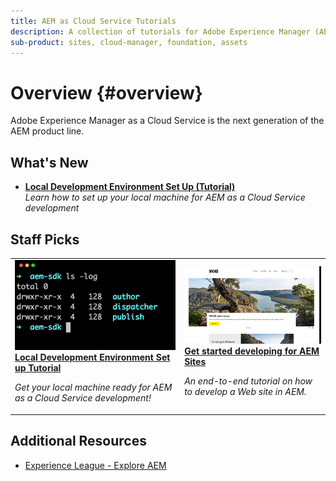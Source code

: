 ```yaml
---
title: AEM as Cloud Service Tutorials
description: A collection of tutorials for Adobe Experience Manager (AEM) as a Cloud Service
sub-product: sites, cloud-manager, foundation, assets
---
```


# Overview {#overview}

Adobe Experience Manager as a Cloud Service is the next generation of the AEM product line.

## What's New

* **[Local Development Environment Set Up (Tutorial)](./local-development-environment/overview.md)**
    <br>
    *Learn how to set up your local machine for AEM as a Cloud Service development*

## Staff Picks

<table>
<td>
   <a href="./local-development-environment/overview.md">
   <img alt="Local Development Environment Set up Tutorial" src="./assets/overview/staff-pick__local-development-environment-set-up.png"/>
   </a>
   <div>
      <a href="./local-development-environment/overview.md">
      <strong>Local Development Environment Set up Tutorial</strong>
      </a>
   </div>
   <p>
      <em>Get your local machine ready for AEM as a Cloud Service development!</em>
   <p>
</td>
<td>
   <a href="https://docs.adobe.com/content/help/en/experience-manager-learn/getting-started-wknd-tutorial-develop/overview.html">
   <img alt="Getting started with AEM Sites development for AEM as a Cloud Service" src="./assets/overview/staff_pick__aem-sites-development-tutorial.png"/>
   </a>
   <div>
      <a href="https://docs.adobe.com/content/help/en/experience-manager-learn/getting-started-wknd-tutorial-develop/overview.html">
      <strong>Get started developing for AEM Sites</strong>
      </a>
   </div>
   <p>
      <em>An end-to-end tutorial on how to develop a Web site in AEM.</em>
   <p>
</td>
</table>

## Additional Resources

* [Experience League - Explore AEM](https://experienceleague.adobe.com/#recommended/solutions/experience-manager)
